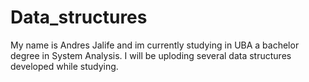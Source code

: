 # Data_structures
My name is Andres Jalife and im currently studying in UBA a bachelor degree in System Analysis. 
I will be uploding several data structures developed while studying.
